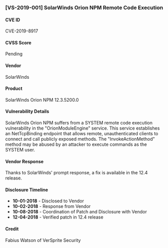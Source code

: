 ### [VS-2019-001] SolarWinds Orion NPM Remote Code Execution

#### CVE ID
CVE-2019-8917

#### CVSS Score
Pending

#### Vendor
SolarWinds

#### Product
SolarWinds Orion NPM 12.3.5200.0

#### Vulnerability Details
SolarWinds Orion NPM suffers from a SYSTEM remote code execution vulnerability in the "OrionModuleEngine" service. This service establishes an NetTcpBinding endpoint that allows remote, unauthenticated clients to connect and call publicly exposed methods. The "InvokeActionMethod" method may be abused by an attacker to execute commands as the SYSTEM user.

#### Vendor Response
Thanks to SolarWinds' prompt response, a fix is available in the 12.4 release.

#### Disclosure Timeline

* **10-01-2018** - Disclosed to Vendor
* **10-02-2018** - Response from Vendor
* **10-08-2018** - Coordination of Patch and Disclosure with Vendor
* **12-04-2018** - Verified patch in 12.4 release

#### Credit
Fabius Watson of VerSprite Security
